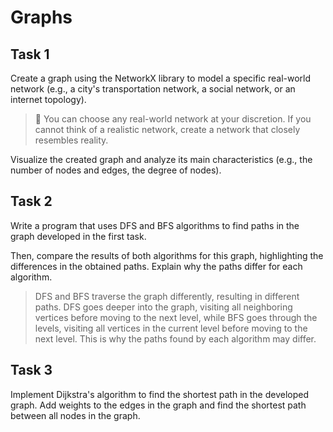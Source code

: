# Graphs

## Task 1

Create a graph using the NetworkX library to model a specific real-world network (e.g., a city's transportation network, a social network, or an internet topology).

> 📖 You can choose any real-world network at your discretion. If you cannot think of a realistic network, create a network that closely resembles reality.

Visualize the created graph and analyze its main characteristics (e.g., the number of nodes and edges, the degree of nodes).

## Task 2

Write a program that uses DFS and BFS algorithms to find paths in the graph developed in the first task.

Then, compare the results of both algorithms for this graph, highlighting the differences in the obtained paths. Explain why the paths differ for each algorithm.

> DFS and BFS traverse the graph differently, resulting in different paths. DFS goes deeper into the graph, visiting all neighboring vertices before moving to the next level, while BFS goes through the levels, visiting all vertices in the current level before moving to the next level. This is why the paths found by each algorithm may differ.

## Task 3

Implement Dijkstra's algorithm to find the shortest path in the developed graph. Add weights to the edges in the graph and find the shortest path between all nodes in the graph.